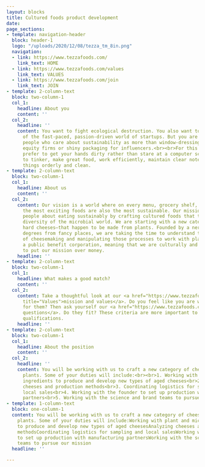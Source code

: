 ```yaml
---
layout: blocks
title: Cultured foods product development
date: 
page_sections:
- template: navigation-header
  block: header-1
  logo: "/uploads/2020/12/08/tezza_tm_8in.png"
  navigation:
  - link: https://www.tezzafoods.com/
    link_text: HOME
  - link: https://www.tezzafoods.com/values
    link_text: VALUES
  - link: https://www.tezzafoods.com/join
    link_text: JOIN
- template: 2-column-text
  block: two-column-1
  col_1:
    headline: About you
    content: ''
  col_2:
    headline: ''
    content: You want to fight ecological destruction. You also want to be a part
      of the fast-paced, passion-driven world of startups. But you are looking for
      people who care about sustainability as more than window-dressing for private
      equity firms or shiny packaging for influencers.<br><br>For this position, you
      prefer to get your hands dirty rather than stare at a computer screen. You love
      to tinker, make great food, work efficiently, maintain clear notes, and keep
      things orderly and clean.
- template: 2-column-text
  block: two-column-1
  col_1:
    headline: About us
    content: ''
  col_2:
    content: Our vision is a world where on every menu, grocery shelf, and table,
      the most exciting foods are also the most sustainable. Our mission is to excite
      people about eating sustainably by crafting cultured foods that tap into the
      diversity of the microbial world. We are starting with a new category of aged,
      hard cheeses—that happen to be made from plants. Founded by a nerd with fancy
      degrees from fancy places, we are taking the time to understand the science
      of cheesemaking and manipulating those processes to work with plants. We are
      a public benefit corporation, meaning that we are culturally and legally obligated
      to put our mission over money.
    headline: ''
- template: 2-column-text
  block: two-column-1
  col_1:
    headline: What makes a good match?
    content: ''
  col_2:
    content: Take a thoughtful look at our <a href="https://www.tezzafoods.com/values"
      title="Values">mission and values</a>. Do you feel like you are willing to fight
      for them? Then ask yourself our <a href="https://www.tezzafoods.com/join" title="Join">cultural
      questions</a>. Do they fit? These criteria are more important to us than position-specific
      qualifications.
    headline: ''
- template: 2-column-text
  block: two-column-1
  col_1:
    headline: About the position
    content: ''
  col_2:
    headline: ''
    content: You will be working with us to craft a new category of cheese made from
      plants. Some of your duties will include:<br><br>1. Working with plant and microbial
      ingredients to produce and develop new types of aged cheeses<br>2. Analyzing
      cheeses and production methods<br>3. Coordinating logistics for sampling and
      local sales<br>4. Working with the founder to set up production with manufacturing
      partners<br>5. Working with the science and brand teams to pursue our mission
- template: 1-column-text
  block: one-column-1
  content: You will be working with us to craft a new category of cheese made from
    plants. Some of your duties will include:Working with plant and microbial ingredients
    to produce and develop new types of aged cheesesAnalyzing cheeses and production
    methodsCoordinating logistics for sampling and local salesWorking with the founder
    to set up production with manufacturing partnersWorking with the science and brand
    teams to pursue our mission
  headline: ''

---
```

